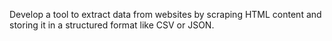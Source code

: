 Develop a tool to extract data from websites by scraping HTML content and storing it in a structured format like CSV or JSON.
